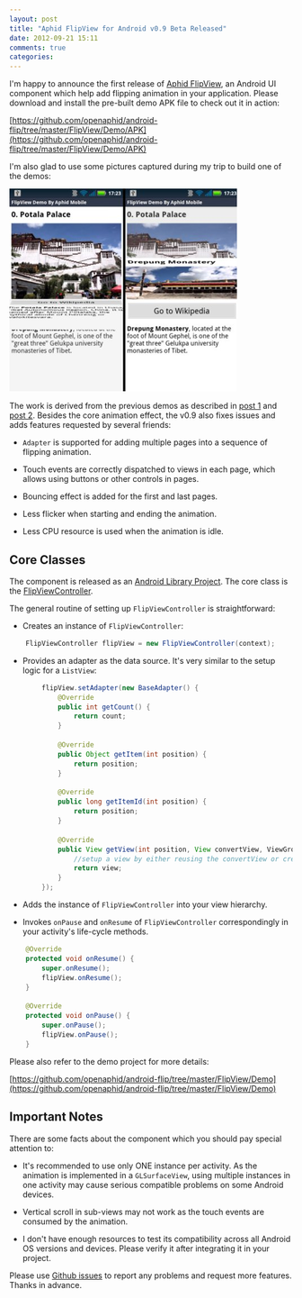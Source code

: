```yaml
---
layout: post
title: "Aphid FlipView for Android v0.9 Beta Released"
date: 2012-09-21 15:11
comments: true
categories: 
---
```


I'm happy to announce the first release of [Aphid FlipView](https://github.com/openaphid/android-flip), an Android UI component which help add flipping animation in your application. Please download and install the pre-built demo APK file to check out it in action:

<!-- more -->

[https://github.com/openaphid/android-flip/tree/master/FlipView/Demo/APK](https://github.com/openaphid/android-flip/tree/master/FlipView/Demo/APK)

I'm also glad to use some pictures captured during my trip to build one of the demos:

![screenshot](/images/aphid-flipview-v0.9.jpg "Screenshot of Aphid FlipView v0.9")


The work is derived from the previous demos as described in [post 1](/blog/2012/07/27/how-to-handle-touch-events-for-flip-animation/) and [post 2](http://openaphid.github.com/blog/2012/05/21/how-to-implement-flipboard-animation-on-android/). Besides the core animation effect, the v0.9 also fixes issues and adds features requested by several friends:

- `Adapter` is supported for adding multiple pages into a sequence of flipping animation.

- Touch events are correctly dispatched to views in each page, which allows using buttons or other controls in pages.

- Bouncing effect is added for the first and last pages.

- Less flicker when starting and ending the animation.

- Less CPU resource is used when the animation is idle.

## Core Classes

The component is released as an [Android Library Project](https://github.com/openaphid/android-flip/tree/master/FlipView/FlipLibrary). The core class is the [FlipViewController](https://github.com/openaphid/android-flip/blob/master/FlipView/FlipLibrary/src/com/aphidmobile/flip/FlipViewController.java).

The general routine of setting up `FlipViewController` is straightforward:

- Creates an instance of `FlipViewController`:

```java
	FlipViewController flipView = new FlipViewController(context);
```

- Provides an adapter as the data source. It's very similar to the setup logic for a `ListView`:

```java
		flipView.setAdapter(new BaseAdapter() {
			@Override
			public int getCount() {
				return count;
			}

			@Override
			public Object getItem(int position) {
				return position;
			}

			@Override
			public long getItemId(int position) {
				return position;
			}

			@Override
			public View getView(int position, View convertView, ViewGroup parent) {
				//setup a view by either reusing the convertView or creating a new one.				
				return view;
			}
		});
```

- Adds the instance of `FlipViewController` into your view hierarchy.

- Invokes `onPause` and `onResume` of `FlipViewController` correspondingly in your activity's life-cycle methods.

```java
	@Override
	protected void onResume() {
		super.onResume();
		flipView.onResume();
	}

	@Override
	protected void onPause() {
		super.onPause();
		flipView.onPause();
	}
```

Please also refer to the demo project for more details: 

[https://github.com/openaphid/android-flip/tree/master/FlipView/Demo](https://github.com/openaphid/android-flip/tree/master/FlipView/Demo)

## Important Notes

There are some facts about the component which you should pay special attention to:

- It's recommended to use only ONE instance per activity. As the animation is implemented in a `GLSurfaceView`, using multiple instances in one activity may cause serious compatible problems on some Android devices.

- Vertical scroll in sub-views may not work as the touch events are consumed by the animation.

- I don't have enough resources to test its compatibility across all Android OS versions and devices. Please verify it after integrating it in your project.

Please use [Github issues](https://github.com/openaphid/android-flip/issues) to report any problems and request more features. Thanks in advance.
